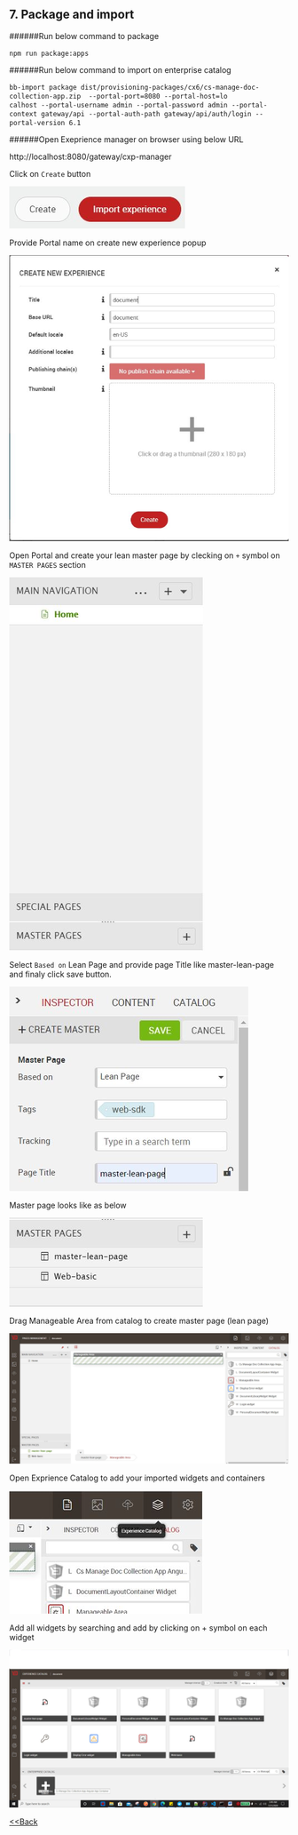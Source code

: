 ## 7. Package and import

######Run below command to package
````
npm run package:apps
````

######Run below command to import on enterprise catalog
````
bb-import package dist/provisioning-packages/cx6/cs-manage-doc-collection-app.zip  --portal-port=8080 --portal-host=lo
calhost --portal-username admin --portal-password admin --portal-context gateway/api --portal-auth-path gateway/api/auth/login --portal-version 6.1
````
######Open Exeprience manager on browser using below URL

http://localhost:8080/gateway/cxp-manager

Click on `Create` button

![Alt text](./images/create-experience-button.JPG?raw=true "Create button")

Provide Portal name on create new experience popup

![Alt text](./images/create-new-experience-popup.JPG?raw=true "Create new experience")

Open Portal and create your lean master page by clecking on `+` symbol on `MASTER PAGES` section

![Alt text](./images/pages.JPG?raw=true "pages")

Select `Based on` Lean Page and provide page Title like master-lean-page and finaly click save button.

![Alt text](./images/master-page.JPG?raw=true "master page")

Master page looks like as below 

![Alt text](./images/master-page-created.JPG?raw=true "master pages")

Drag Manageable Area from catalog to create master page (lean page)

![ScreenShot](./images/drag-manageable-area.JPG?raw=true "manageable area")


Open Exprience Catalog to add your imported widgets and containers


![ScreenShot](./images/openExperienceCatalog.JPG?raw=true "open exprience catalog")


Add all widgets by searching and add by clicking on + symbol on each widget

![ScreenShot](./images/add-widget-into-portal-catalog.JPG?raw=true "add widget into portal catalog")


 
 [<<Back](./README.md)
